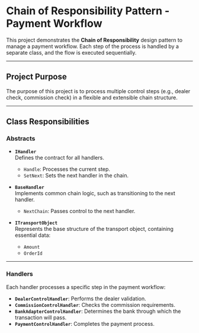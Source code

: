 # **Chain of Responsibility Pattern - Payment Workflow**

This project demonstrates the **Chain of Responsibility** design pattern to manage a payment workflow. Each step of the process is handled by a separate class, and the flow is executed sequentially.

---

## **Project Purpose**

The purpose of this project is to process multiple control steps (e.g., dealer check, commission check) in a flexible and extensible chain structure.

---

## **Class Responsibilities**

### **Abstracts**

- **`IHandler`**  
  Defines the contract for all handlers.  
  - `Handle`: Processes the current step.  
  - `SetNext`: Sets the next handler in the chain.

- **`BaseHandler`**  
  Implements common chain logic, such as transitioning to the next handler.  
  - `NextChain`: Passes control to the next handler.

- **`ITransportObject`**  
  Represents the base structure of the transport object, containing essential data:  
  - `Amount`  
  - `OrderId`  

---

### **Handlers**

Each handler processes a specific step in the payment workflow:  

- **`DealerControlHandler`**: Performs the dealer validation.  
- **`CommissionControlHandler`**: Checks the commission requirements.  
- **`BankAdapterControlHandler`**: Determines the bank through which the transaction will pass.  
- **`PaymentControlHandler`**: Completes the payment process.  
